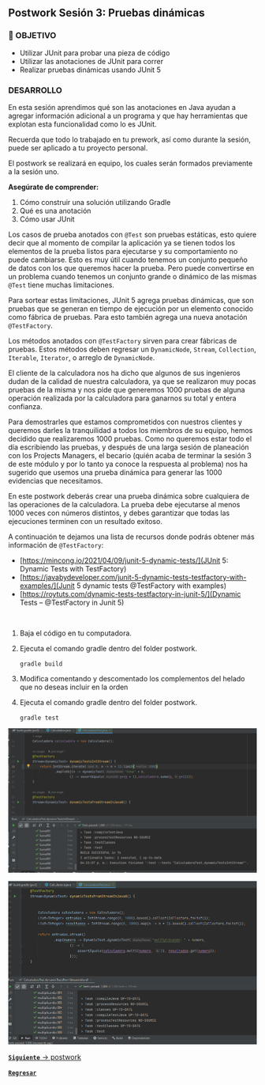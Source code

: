 ## Postwork Sesión 3: Pruebas dinámicas

### 🎯 OBJETIVO

- Utilizar JUnit para probar una pieza de código
- Utilizar las anotaciones de JUnit para correr
- Realizar pruebas dinámicas usando JUnit 5

### DESARROLLO

En esta sesión aprendimos qué son las anotaciones en Java ayudan a agregar información adicional a un programa y que hay herramientas que explotan esta funcionalidad como lo es JUnit.

Recuerda que todo lo trabajado en tu prework, así como durante la sesión, puede ser aplicado a tu proyecto personal. 

El postwork se realizará en equipo, los cuales serán formados previamente a la sesión uno.

**Asegúrate de comprender:**

1. Cómo construir una solución utilizando Gradle
2. Qué es una anotación
3. Cómo usar JUnit

Los casos de prueba anotados con `@Test` son pruebas estáticas, esto quiere decir que al momento de compilar la aplicación ya se tienen todos los elementos de la prueba listos para ejecutarse y su comportamiento no puede cambiarse. Esto es muy útil cuando tenemos un conjunto pequeño de datos con los que queremos hacer la prueba. Pero puede convertirse en un problema cuando tenemos un conjunto grande o dinámico de las mismas `@Test` tiene muchas limitaciones. 

Para sortear estas limitaciones, JUnit 5 agrega pruebas dinámicas, que son pruebas que se generan en tiempo de ejecución por un elemento conocido como fábrica de pruebas. Para esto también agrega una nueva anotación `@TestFactory`. 

Los métodos anotados con `@TestFactory` sirven para crear fábricas de pruebas. Estos métodos deben regresar un `DynamicNode`, `Stream`, `Collection`, `Iterable`, `Iterator`, o arreglo de `DynamicNode`.

El cliente de la calculadora nos ha dicho que algunos de sus ingenieros dudan de la calidad de nuestra calculadora, ya que se realizaron muy pocas pruebas de la misma y nos pide que generemos 1000 pruebas de alguna operación realizada por la calculadora para ganarnos su total y entera confianza. 

Para demostrarles que estamos comprometidos con nuestros clientes y queremos darles la tranquilidad a todos los miembros de su equipo, hemos decidido que realizaremos 1000 pruebas. Como no queremos estar todo el día escribiendo las pruebas, y después de una larga sesión de planeación con los Projects Managers, el becario (quién acaba de terminar la sesión 3 de este módulo y por lo tanto ya conoce la respuesta al problema) nos ha sugerido que usemos una prueba dinámica para generar las 1000 evidencias que necesitamos.

En este postwork deberás crear una prueba dinámica sobre cualquiera de las operaciones de la calculadora. La prueba debe ejecutarse al menos 1000 veces con números distintos, y debes garantizar que todas las ejecuciones terminen con un resultado exitoso.

A continuación te dejamos una lista de recursos donde podrás obtener más información de `@TestFactory`:
- [https://mincong.io/2021/04/09/junit-5-dynamic-tests/](JUnit 5: Dynamic Tests with TestFactory)
- [https://javabydeveloper.com/junit-5-dynamic-tests-testfactory-with-examples/](Junit 5 dynamic tests @TestFactory with examples)
- [https://roytuts.com/dynamic-tests-testfactory-in-junit-5/](Dynamic Tests – @TestFactory in Junit 5)

<br>


1. Baja el código en tu computadora.

2. Ejecuta el comando gradle dentro del folder postwork.
   ``` 
   gradle build
   ```

3. Modifica comentando y descomentado los complementos
   del helado que no deseas incluir en la orden

4. Ejecuta el comando gradle dentro del folder postwork.
   ``` 
   gradle test
   ```
![Ejecutando postwork3 con código hecho por el equipo](images/codigoequipo6.png)

![Ejecutando postwork3 con código bedu](images/solucionbedu.png)

[**`Siguiente`** -> postwork](../postwork4/)

[**`Regresar`**](../)
